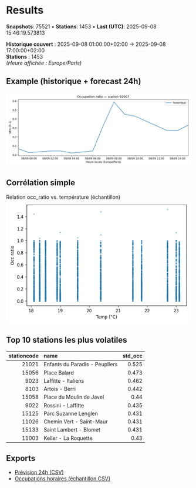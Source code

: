 # Results

**Snapshots**: 75521  •  **Stations**: 1453  •  **Last (UTC)**: 2025-09-08 15:46:19.573813

**Historique couvert** : 2025-09-08 01:00:00+02:00 → 2025-09-08 17:00:00+02:00  
**Stations** : 1453  
*(Heure affichée : Europe/Paris)*

## Example (historique + forecast 24h)
![sample](assets/sample_forecast.png)

## Corrélation simple
Relation occ_ratio vs. température (échantillon)
![occ vs temp](assets/occ_vs_temp.png)

## Top 10 stations les plus volatiles
|   stationcode | name                           |   std_occ |
|--------------:|:-------------------------------|----------:|
|         21021 | Enfants du Paradis - Peupliers |     0.525 |
|         15056 | Place Balard                   |     0.473 |
|          9023 | Laffitte - Italiens            |     0.462 |
|          8103 | Artois - Berri                 |     0.442 |
|         15058 | Place du Moulin de Javel       |     0.44  |
|          9022 | Rossini - Laffitte             |     0.435 |
|         15125 | Parc Suzanne Lenglen           |     0.431 |
|         11026 | Chemin Vert - Saint-Maur       |     0.431 |
|         15133 | Saint Lambert - Blomet         |     0.431 |
|         11003 | Keller - La Roquette           |     0.43  |

## Exports
- [Prévision 24h (CSV)](exports/velib_forecast_24h.csv)
- [Occupations horaires (échantillon CSV)](exports/velib_hourly.csv)